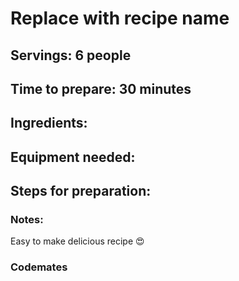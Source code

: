 # Replace with recipe name

## Servings: 6 people

## Time to prepare: 30 minutes

## Ingredients:


## Equipment needed:


## Steps for preparation:



### Notes:
Easy to make delicious recipe 😍 


### Codemates #

